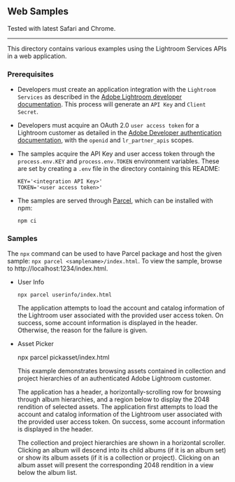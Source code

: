 ## Web Samples

Tested with latest Safari and Chrome.

---

This directory contains various examples using the Lightroom Services APIs in a web application.

### Prerequisites

* Developers must create an application integration with the `Lightroom Services` as described in the [Adobe Lightroom developer documentation](https://www.adobe.io/apis/creativecloud/lightroom.html). This process will generate an `API Key` and `Client Secret`.

* Developers must acquire an OAuth 2.0 `user access token` for a Lightroom customer as detailed in the [Adobe Developer authentication documentation](https://www.adobe.io/authentication/auth-methods.html#!AdobeDocs/adobeio-auth/master/OAuth/OAuth.md), with the `openid` and `lr_partner_apis` scopes.

* The samples acquire the API Key and user access token through the
`process.env.KEY` and `process.env.TOKEN` environment variables.
These are set by creating a `.env` file in the directory containing
this README:

      KEY='<integration API Key>'
      TOKEN='<user access token>'

* The samples are served through [Parcel](https://parceljs.org), which can be installed with npm:

      npm ci

### Samples

The `npx` command can be used to have Parcel package and host the given sample: `npx parcel <samplename>/index.html`. To view the sample, browse to http://localhost:1234/index.html.

* User Info

      npx parcel userinfo/index.html

    The application attempts to load the account and catalog information of the Lightroom user associated with the provided user access token. On success, some account information is displayed in the header. Otherwise, the reason for the failure is given.

* Asset Picker

    npx parcel pickasset/index.html

    This example demonstrates browsing assets contained in collection and project hierarchies of an authenticated Adobe Lightroom customer.

    The application has a header, a horizontally-scrolling row for browsing through album hierarchies, and a region below to display the 2048 rendition of selected assets. The application first attempts to load the account and catalog information of the Lightroom user associated with the provided user access token. On success, some account information is displayed in the header.

    The collection and project hierarchies are shown in a horizontal scroller. Clicking an album will descend into its child albums (if it is an album set) or show its album assets (if it is a collection or project). Clicking on an album asset will present the corresponding 2048 rendition in a view below the album list.
